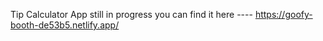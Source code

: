 Tip Calculator App
still in progress 
you can find it here ---- https://goofy-booth-de53b5.netlify.app/

